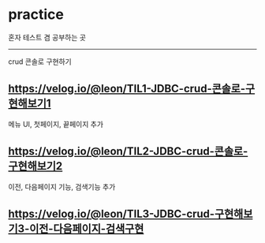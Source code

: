 # practice
혼자 테스트 겸 공부하는 곳

--------
crud 콘솔로 구현하기

https://velog.io/@leon/TIL1-JDBC-crud-콘솔로-구현해보기1
-------
메뉴 UI, 첫페이지, 끝페이지 추가

https://velog.io/@leon/TIL2-JDBC-crud-콘솔로-구현해보기2
------
이전, 다음페이지 기능, 검색기능 추가

https://velog.io/@leon/TIL3-JDBC-crud-구현해보기3-이전-다음페이지-검색구현
------
